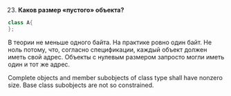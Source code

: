 023. **Каков размер «пустого» объекта?**  

```c++
class A{
};
```

В теории не меньше одного байта. На практике ровно один байт. Не ноль потому, что, согласно спецификации, каждый объект должен иметь свой адрес. Объекты с нулевым размером запросто могли иметь один и тот же адрес. 

Complete objects and member subobjects of class type shall have nonzero size. Base class subobjects are not so constrained.


